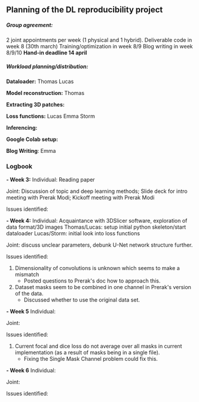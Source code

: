## Planning of the DL reproducibility project

##### Group agreement:
2 joint appointments per week (1 physical and 1 hybrid). 
Deliverable code in week 8 (30th march)
Training/optimization in week 8/9
Blog writing in week 8/9/10
**Hand-in deadline 14 april**


##### Workload planning/distribution:
**Dataloader:**
Thomas
Lucas

**Model reconstruction:**
Thomas

**Extracting 3D patches:**


**Loss functions:**
Lucas 
Emma
Storm

**Inferencing:**


**Google Colab setup:**

**Blog Writing**:
Emma


### Logbook
**- Week 3:** 
Individual: 
Reading paper

Joint:
Discussion of topic and deep learning methods; 
Slide deck for intro meeting with Prerak Modi;
Kickoff meeting with Prerak Modi

Issues identified: 

**- Week 4:** 
Individual:
Acquaintance with 3DSlicer software, exploration of data format/3D images
Thomas/Lucas: setup initial python skeleton/start dataloader
Lucas/Storm: initial look into loss functions

Joint: discuss unclear parameters, debunk U-Net network structure further.

Issues identified: 
1. Dimensionality of convolutions is unknown which seems to make a mismatch
	- Posted questions to Prerak's doc how to approach this.
2. Dataset masks seem to be combined in one channel in Prerak's version of the data.
	- Discussed whether to use the original data set.  

**- Week 5**
Individual:

Joint:

Issues identified:
1. Current focal and dice loss do not average over all masks in current implementation (as a result of masks being in a single file). 
	- Fixing the Single Mask Channel problem could fix this. 

**- Week 6**
Individual:

Joint:

Issues identified:

